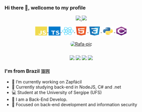 ### Hi there 👋, wellcome to my profile

<!--
**Bren0Andrad3/Bren0Andrad3** is a ✨ _special_ ✨ repository because its `README.md` (this file) appears on your GitHub profile.

Here are some ideas to get you started:

- 🔭 I’m currently working on Zapfácil
- 🌱 I’m currently learning node.js, c#
- 🤓 I’m currently studing computer science 
-->
<div align="center">
  <a href="https://github.com/Bren0Andrad3">
  <img height="180em" src="https://github-readme-stats.vercel.app/api?username=Bren0Andrad3&show_icons=true&theme=dracula&include_all_commits=true&count_private=true"/>
  <img height="180em" src="https://github-readme-stats.vercel.app/api/top-langs/?username=Bren0Andrad3&layout=compact&langs_count=7&theme=dracula"/>
</div>
  <div align='center' style="display: inline_block"><br>
  <img align="center" alt="Rafa-Js" height="30" width="40" src="https://raw.githubusercontent.com/devicons/devicon/master/icons/javascript/javascript-plain.svg">
  <img align="center" alt="Rafa-Ts" height="30" width="40" src="https://raw.githubusercontent.com/devicons/devicon/master/icons/typescript/typescript-plain.svg">
  <img align="center" alt="Rafa-React" height="30" width="40" src="https://raw.githubusercontent.com/devicons/devicon/master/icons/react/react-original.svg">
  <img align="center" alt="Rafa-HTML" height="30" width="40" src="https://raw.githubusercontent.com/devicons/devicon/master/icons/html5/html5-original.svg">
  <img align="center" alt="Rafa-CSS" height="30" width="40" src="https://raw.githubusercontent.com/devicons/devicon/master/icons/css3/css3-original.svg">
  <img align="center" alt="Rafa-Python" height="30" width="40" src="https://raw.githubusercontent.com/devicons/devicon/master/icons/python/python-original.svg">
  <img align="center" alt="Rafa-Csharp" height="30" width="40" src="https://raw.githubusercontent.com/devicons/devicon/master/icons/csharp/csharp-original.svg">
 
</div>
  <br>
 <div align="center"> 
   <img align="center" alt="Rafa-pic" height="150" style="border-radius:50px;" src="https://i.gifer.com/origin/cb/cbad8974b5928d9e4878525b25d64c2d_w200.gif">
  </div>
<div align='center'>
  
  
</div>
  
   ##
  
  <div align='center'>
    <a href="https://www.linkedin.com/in/breno-andrade-6b7b95196" target="_blank"><img src="https://img.shields.io/badge/-LinkedIn-%230077B5?style=for-the-badge&logo=linkedin&logoColor=white" target="_blank"></a> 
    <a href="mailto:Breno.75887@hotmail.com" target="_blank"><img src="https://img.shields.io/badge/Microsoft_Outlook-0078D4?style=for-the-badge&logo=microsoft-outlook&logoColor=white" target="_blank"></a>
    <a href="https://instagram.com/brenao_e" target="_blank"><img src="https://img.shields.io/badge/-Instagram-%23E4405F?style=for-the-badge&logo=instagram&logoColor=white" target="_blank"></a>
    <a href="https://wa.me/5579999975887" target="_blank"><img src="https://img.shields.io/badge/WhatsApp-25D366?style=for-the-badge&logo=whatsapp&logoColor=white" target="_blank"></a>
    </div>
   
  ### I'm from Brazil 🇧🇷
  
- 🔭 I’m currently working on Zapfácil
- 🚀 Currently studying back-end in NodeJS, C# and .net
- 💻 Student at the University of Sergipe (UFS)
- 🧠 I am a Back-End Develop. 
- 🎯 Focused on back-end development and information security

<br><br>
   
